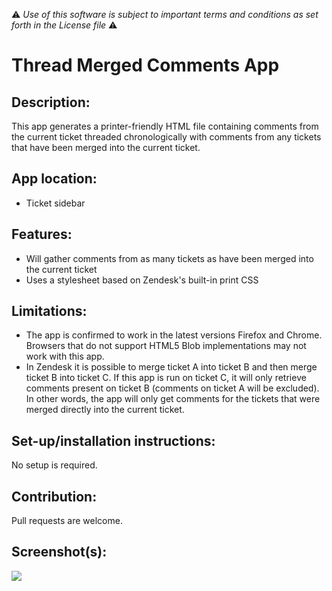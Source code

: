 :warning: *Use of this software is subject to important terms and conditions as set forth in the License file* :warning:

# Thread Merged Comments App

## Description:

This app generates a printer-friendly HTML file containing comments from the current ticket threaded chronologically with comments from any tickets that have been merged into the current ticket.

## App location:

* Ticket sidebar

## Features:

* Will gather comments from as many tickets as have been merged into the current ticket 
* Uses a stylesheet based on Zendesk's built-in print CSS

## Limitations:

* The app is confirmed to work in the latest versions Firefox and Chrome. Browsers that do not support HTML5 Blob implementations may not work with this app.
* In Zendesk it is possible to merge ticket A into ticket B and then merge ticket B into ticket C. If this app is run on ticket C, it will only retrieve comments present on ticket B (comments on ticket A will be excluded). In other words, the app will only get comments for the tickets that were merged directly into the current ticket.

## Set-up/installation instructions:

No setup is required.

## Contribution:

Pull requests are welcome.

## Screenshot(s):

![](https://doithd.zendesk.com/attachments/token/kkwpry6wb4drsyf/?name=thread_merged_comments.gif)